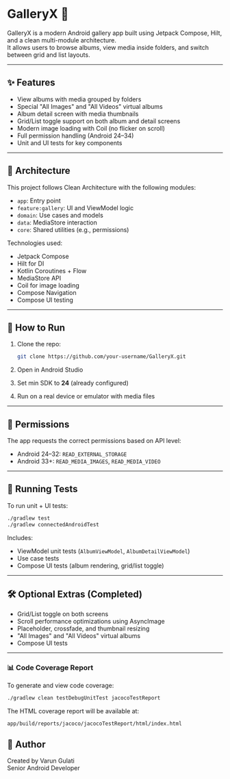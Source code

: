 # GalleryX 📸

GalleryX is a modern Android gallery app built using Jetpack Compose, Hilt, and a clean multi-module architecture.  
It allows users to browse albums, view media inside folders, and switch between grid and list layouts.

---

## ✨ Features

- View albums with media grouped by folders
- Special "All Images" and "All Videos" virtual albums
- Album detail screen with media thumbnails
- Grid/List toggle support on both album and detail screens
- Modern image loading with Coil (no flicker on scroll)
- Full permission handling (Android 24–34)
- Unit and UI tests for key components

---

## 🧱 Architecture

This project follows Clean Architecture with the following modules:

- `app`: Entry point
- `feature:gallery`: UI and ViewModel logic
- `domain`: Use cases and models
- `data`: MediaStore interaction
- `core`: Shared utilities (e.g., permissions)

Technologies used:
- Jetpack Compose
- Hilt for DI
- Kotlin Coroutines + Flow
- MediaStore API
- Coil for image loading
- Compose Navigation
- Compose UI testing

---

## 🚀 How to Run

1. Clone the repo:
   ```bash
   git clone https://github.com/your-username/GalleryX.git
   ```

2. Open in Android Studio

3. Set min SDK to **24** (already configured)

4. Run on a real device or emulator with media files

---

## 🔐 Permissions

The app requests the correct permissions based on API level:

- Android 24–32: `READ_EXTERNAL_STORAGE`
- Android 33+: `READ_MEDIA_IMAGES`, `READ_MEDIA_VIDEO`

---

## 🧪 Running Tests

To run unit + UI tests:

```bash
./gradlew test
./gradlew connectedAndroidTest
```

Includes:
- ViewModel unit tests (`AlbumViewModel`, `AlbumDetailViewModel`)
- Use case tests
- Compose UI tests (album rendering, grid/list toggle)

---

## 🛠️ Optional Extras (Completed)

- Grid/List toggle on both screens
- Scroll performance optimizations using AsyncImage
- Placeholder, crossfade, and thumbnail resizing
- "All Images" and "All Videos" virtual albums
- Compose UI tests

---

### 📊 Code Coverage Report

To generate and view code coverage:

```bash
./gradlew clean testDebugUnitTest jacocoTestReport
```

The HTML coverage report will be available at:

```
app/build/reports/jacoco/jacocoTestReport/html/index.html
```
## 🙋 Author

Created by Varun Gulati  
Senior Android Developer